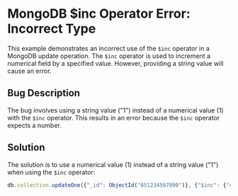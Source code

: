 # MongoDB $inc Operator Error: Incorrect Type

This example demonstrates an incorrect use of the `$inc` operator in a MongoDB update operation. The `$inc` operator is used to increment a numerical field by a specified value. However, providing a string value will cause an error.

## Bug Description

The bug involves using a string value ("1") instead of a numerical value (1) with the `$inc` operator. This results in an error because the `$inc` operator expects a number.

## Solution

The solution is to use a numerical value (1) instead of a string value ("1") when using the `$inc` operator:
```javascript
db.collection.updateOne({"_id": ObjectId("651234567890")}, {"$inc": {"count": 1}});
```